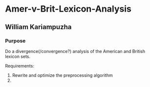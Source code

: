 # Amer-v-Brit-Lexicon-Analysis
## William Kariampuzha

### Purpose
Do a divergence(/convergence?) analysis of the American and British lexicon sets.

Requirements:
1. Rewrite and optimize the preprocessing algorithm
2. 